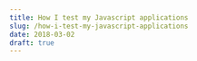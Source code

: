 ```yaml
---
title: How I test my Javascript applications
slug: /how-i-test-my-javascript-applications
date: 2018-03-02
draft: true
---
```

